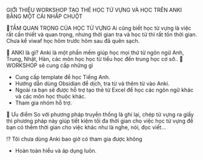 GIỚI THIỆU WORKSHOP TẠO THẺ HỌC TỪ VỰNG VÀ HỌC TRÊN ANKI BẰNG MỘT CÁI NHẤP CHUỘT  

🌷TẦM QUAN TRỌNG CỦA HỌC TỪ VỰNG
 Ai cũng biết học từ vựng là việc rất cần thiết và quan trọng, nhưng thời gian tra và học từ thì rất tốn thời gian. Chưa kể viwaf học hôm trước hôm sau đã quên sạch.

🌹 ANKI là gì?
Anki là một phần mềm giúp học mọi thứ từ ngôn ngữ Anh, Trung, Nhật, Hàn, các môn học học từ tiểu học đến trung học cơ sở..
🌷 WORKSHOP sẽ cung cấp những gì
- Cung cấp template để học Tiếng Anh.
- Hướng dẫn dùng Obsidian để dịch, tra từ và thêm từ vào Anki.
- Ngoài ra bạn sẽ được hỗ trợ tạo thẻ từ Excel để học các ngôn ngữ khác và các môn học thuộc khác.
- Tham gia nhóm hỗ trợ.

🌸 Ưu điểm
So với phương pháp truyền thống là ghi lại, chép từ vựng ra giấy thì phương pháp này giúp tiết kiệm tối đa thời gian cho việc học từ vựng để bạn có thêm thời gian cho việc khác như là nghe, nói, đọc viết...


⁉️ Tôi chưa dùng Anki bao giờ có tham gia được không
-  Hoàn toàn hiểu và áp dụng luôn.



 
